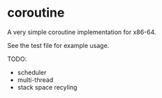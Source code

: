 # coroutine

A very simple coroutine implementation for x86-64.

See the test file for example usage.

TODO:
* scheduler
* multi-thread
* stack space recyling
